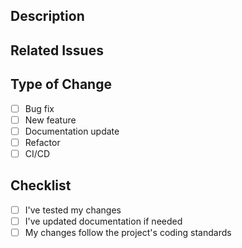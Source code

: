 ## Description
<!-- Describe your changes in detail -->

## Related Issues
<!-- List any related issues (e.g., "Fixes #123") -->

## Type of Change
- [ ] Bug fix
- [ ] New feature
- [ ] Documentation update
- [ ] Refactor
- [ ] CI/CD

## Checklist
- [ ] I've tested my changes
- [ ] I've updated documentation if needed
- [ ] My changes follow the project's coding standards
